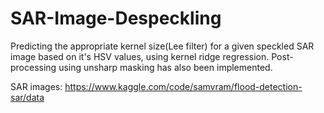 # SAR-Image-Despeckling
Predicting the appropriate kernel size(Lee filter) for a given speckled SAR image based on it's HSV values, using kernel ridge regression.
    Post-processing using unsharp masking has also been implemented. 

SAR images: https://www.kaggle.com/code/samvram/flood-detection-sar/data

